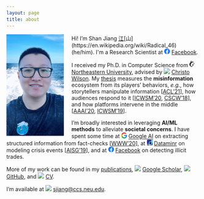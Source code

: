 ```yaml
---
layout: page
title: about
---
```


<div style="float:left;padding-right:20px">
  <img src="images/shanjiang.jpeg" width="150">
</div>

Hi! I’m Shan Jiang [江](https://en.wikipedia.org/wiki/Ji%C4%81ng_(surname_%E6%B1%9F))[山](https://en.wikipedia.org/wiki/Radical_46) (he/him). I'm a Research Scientist at <img src="images/logos/facebook.svg" width="15"> [Facebook](https://engineering.fb.com).

I received my Ph.D. in Computer Science from <img src="images/logos/northeastern.png" width="13"> [Northeastern University](https://www.northeastern.edu), advised by <img src="../images/icons/like.svg" width="15"> [Christo Wilson](https://cbw.sh). My [thesis](publications/thesis.pdf) measures the **misinformation** ecosystem from its players’ behaviors, *e.g.*, how storytellers manipulate information \[[ACL’21](publications/acl21_paper.pdf)\], how audiences respond to it \[[ICWSM’20](publications/icwsm20_paper.pdf), [CSCW’18](publications/cscw18a_paper.pdf)\], and how platforms intervene in the middle \[[AAAI’20](publications/aaai20_paper.pdf), [ICWSM’19](publications/icwsm19_paper.pdf)\].

I’m broadly interested in leveraging **AI/ML methods** to alleviate **societal concerns**. I have spent some time at <img src="images/logos/google.svg" width="15"> [Google AI](https://ai.google) on extracting structured information from fact-checks \[[WWW’20](publications/www20_paper.pdf)\], at <img src="images/logos/dataminr.png" width="15"> [Dataminr](https://www.dataminr.com) on modeling crisis events \[[AISG’19](publications/aisg19_paper.pdf)\], and at <img src="images/logos/facebook.svg" width="15"> [Facebook](https://engineering.fb.com) on detecting illicit trades.

<!-- Before Ph.D., I received my B.B.A. in Management Information Systems from <img src="images/logos/bupt.png" width="15"> [Beijing University of Posts and Telecommunications](https://english.bupt.edu.cn) and did my undergrad thesis at <img src="images/logos/nus.svg" width="12"> [National University of Singapore](http://www.nus.edu.sg). -->

More of my work can be found in my [publications](publications), <img src="../images/logos/google_scholar.svg" width="15"> [Google Scholar](https://scholar.google.com/citations?user=0LITOxAAAAAJ), <img src="../images/logos/github.svg" width="15"> [GitHub](https://github.com/printfoo), and <img src="../images/icons/cv.svg" width="15"> [CV](shanjiang-cv.pdf).

I’m available at <img src="../images/icons/email.svg" width="15"> [sjiang@ccs.neu.edu](mailto:sjiang@ccs.neu.edu).
